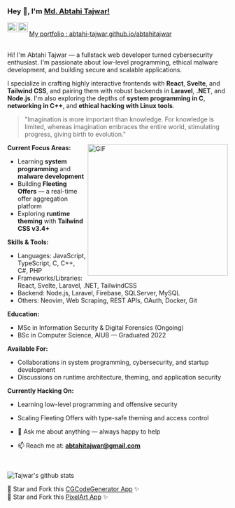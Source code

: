 ### Hey 👋, I'm [Md. Abtahi Tajwar!](https://github.com/abtahi-tajwar)

<a href="https://www.linkedin.com/in/abtahi-tajwar/">
  <img align="left" alt="Tajwar's LinkedIn" width="22px" src="https://cdn.jsdelivr.net/npm/simple-icons@v3/icons/linkedin.svg" />
</a>
<a href="https://www.instagram.com/abtahi_tajwar/">
  <img align="left" alt="Tajwar's Instagram" width="22px" src="https://cdn.jsdelivr.net/npm/simple-icons@v3/icons/instagram.svg" />
</a>
<br />
<a href="https://abtahi-tajwar.github.io/abtahitajwar" align="left" > My portfolio : abtahi-tajwar.github.io/abtahitajwar </a> 
<br />
<br />

Hi! I'm Abtahi Tajwar — a fullstack web developer turned cybersecurity enthusiast. I'm passionate about low-level programming, ethical malware development, and building secure and scalable applications.

I specialize in crafting highly interactive frontends with **React**, **Svelte**, and **Tailwind CSS**, and pairing them with robust backends in **Laravel**, **.NET**, and **Node.js**. I'm also exploring the depths of **system programming in C**, **networking in C++**, and **ethical hacking with Linux tools**.

> "Imagination is more important than knowledge. For knowledge is limited, whereas imagination embraces the entire world, stimulating progress, giving birth to evolution."

<img align="right" height="300px" width="320px" alt="GIF" src="https://media.giphy.com/media/CVtNe84hhYF9u/giphy.gif" />

**Current Focus Areas:**
- Learning **system programming** and **malware development**
- Building **Fleeting Offers** — a real-time offer aggregation platform
- Exploring **runtime theming** with **Tailwind CSS v3.4+**

**Skills & Tools:**
- Languages: JavaScript, TypeScript, C, C++, C#, PHP
- Frameworks/Libraries: React, Svelte, Laravel, .NET, TailwindCSS
- Backend: Node.js, Laravel, Firebase, SQLServer, MySQL
- Others: Neovim, Web Scraping, REST APIs, OAuth, Docker, Git

**Education:**
- MSc in Information Security & Digital Forensics (Ongoing)
- BSc in Computer Science, AIUB — Graduated 2022

**Available For:**
- Collaborations in system programming, cybersecurity, and startup development
- Discussions on runtime architecture, theming, and application security

**Currently Hacking On:**
- Learning low-level programming and offensive security
- Scaling Fleeting Offers with type-safe theming and access control

- 💬 Ask me about anything — always happy to help  
- 📫 Reach me at: **abtahitajwar@gmail.com**

&nbsp;

![Tajwar's github stats](https://github-readme-stats.vercel.app/api?username=abtahi-tajwar&show_icons=true&hide_border=true)

:pushpin: Star and Fork this [CGCodeGenerator App](https://github.com/abtahi-tajwar/CGCodeGenerator) ✨  
:pushpin: Star and Fork this [PixelArt App](https://github.com/abtahi-tajwar/PixelArtApp) ✨
